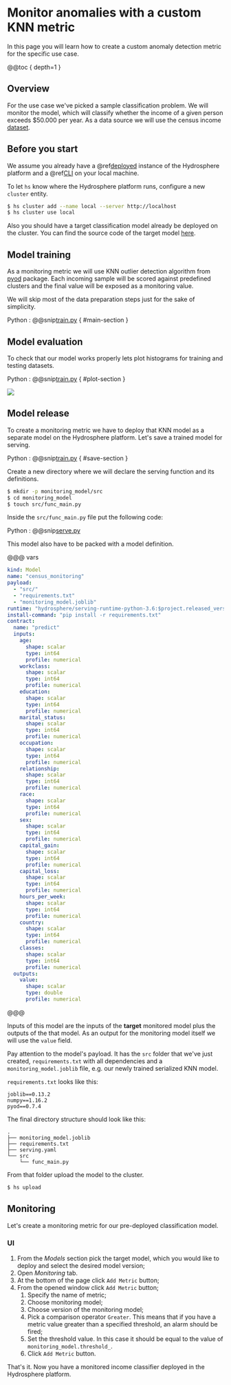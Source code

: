 # Monitor anomalies with a custom KNN metric

In this page you will learn how to create a custom anomaly detection metric for the specific use case. 

@@toc { depth=1 }

## Overview

For the use case we've picked a sample classification problem. We will monitor the model, which will classify whether the income of a given person exceeds $50.000 per year. As a data source we will use the census income [dataset](https://archive.ics.uci.edu/ml/datasets/census+income).

## Before you start

We assume you already have a @ref[deployed](../../install/platform.md) instance of the Hydrosphere platform and a @ref[CLI](../../install/client.md#CLI) on your local machine.

To let `hs` know where the Hydrosphere platform runs, configure a new `cluster` entity. 

```sh 
$ hs cluster add --name local --server http://localhost
$ hs cluster use local
```

Also you should have a target classification model already be deployed on the cluster. You can find the source code of the target model [here](https://github.com/Hydrospheredata/hydro-serving-example/tree/master/examples/adult). 

## Model training

As a monitoring metric we will use KNN outlier detection algorithm from [pyod](https://github.com/yzhao062/pyod) package. Each incoming sample will be scored against predefined clusters and the final value will be exposed as a monitoring value. 

We will skip most of the data preparation steps just for the sake of simplicity. 

Python
:   @@snip[train.py](snippets/knn_anomaly_detection/train.py) { #main-section }

## Model evaluation

To check that our model works properly lets plot histograms for training and testing datasets. 

Python
:   @@snip[train.py](snippets/knn_anomaly_detection/train.py) { #plot-section }

![](.../knn_comparison.png)

## Model release

To create a monitoring metric we have to deploy that KNN model as a separate model on the Hydrosphere platform. Let's save a trained model for serving. 

Python
:   @@snip[train.py](snippets/knn_anomaly_detection/train.py) { #save-section }

Create a new directory where we will declare the serving function and its definitions. 

```sh
$ mkdir -p monitoring_model/src
$ cd monitoring_model
$ touch src/func_main.py
```

Inside the `src/func_main.py` file put the following code:

Python
:   @@snip[serve.py](snippets/knn_anomaly_detection/serve.py)

This model also have to be packed with a model definition.

@@@ vars
```yaml
kind: Model
name: "census_monitoring"
payload:
  - "src/"
  - "requirements.txt"
  - "monitoring_model.joblib"
runtime: "hydrosphere/serving-runtime-python-3.6:$project.released_version$"
install-command: "pip install -r requirements.txt"
contract:
  name: "predict"
  inputs:
    age:
      shape: scalar
      type: int64
      profile: numerical
    workclass:
      shape: scalar
      type: int64
      profile: numerical
    education:
      shape: scalar
      type: int64
      profile: numerical
    marital_status:
      shape: scalar
      type: int64
      profile: numerical
    occupation:
      shape: scalar
      type: int64
      profile: numerical
    relationship:
      shape: scalar
      type: int64
      profile: numerical
    race:
      shape: scalar
      type: int64
      profile: numerical
    sex:
      shape: scalar
      type: int64
      profile: numerical
    capital_gain:
      shape: scalar
      type: int64
      profile: numerical
    capital_loss:
      shape: scalar
      type: int64
      profile: numerical
    hours_per_week:
      shape: scalar
      type: int64
      profile: numerical
    country:
      shape: scalar
      type: int64
      profile: numerical
    classes:
      shape: scalar
      type: int64
      profile: numerical
  outputs:
    value:
      shape: scalar
      type: double
      profile: numerical
```
@@@

Inputs of this model are the inputs of the **target** monitored model plus the outputs of the that model. As an output for the monitoring model itself we will use the `value` field. 

Pay attention to the model's payload. It has the `src` folder that we've just created, `requirements.txt` with all dependencies and a `monitoring_model.joblib` file, e.g. our newly trained serialized KNN model. 

`requirements.txt` looks like this: 

```
joblib==0.13.2
numpy==1.16.2
pyod==0.7.4
```

The final directory structure should look like this: 

```
.
├── monitoring_model.joblib
├── requirements.txt
├── serving.yaml
└── src
    └── func_main.py
```

From that folder upload the model to the cluster.

```sh
$ hs upload
```

## Monitoring

Let's create a monitoring metric for our pre-deployed classification model. 

### UI

1. From the _Models_ section pick the target model, which you would like to deploy and select the desired model version;
1. Open _Monitoring_ tab.
1. At the bottom of the page click `Add Metric` button;
1. From the opened window click `Add Metric` button;
    1. Specify the name of metric;
    1. Choose monitoring model;
    1. Choose version of the monitoring model;
    1. Pick a comparison operator `Greater`. This means that if you have a metric value greater than a specified threshold, an alarm should be fired;
    1. Set the threshold value. In this case it should be equal to the value of `monitoring_model.threshold_`.
    1. Click `Add Metric` button.

That's it. Now you have a monitored income classifier deployed in the Hydrosphere platform. 
